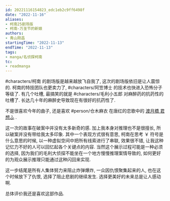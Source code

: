 ```yaml
---
id: 20221116154823_edc1eb2c9ff6498f
date: "2022-11-16"
aliases:
- 柯南25剧场版
- 柯南-万圣节的新娘
authors:
- 青山刚昌
startingTime: "2022-11-13"
endTime: "2022-11-13"
tags:
- manga/名侦探柯南
tc:
- readmanga
---
```


#characters/柯南 的剧场版是越来越放飞自我了, 这次的剧场版依旧是让人震惊的.
柯南的特技团队也更卖力了, #characters/阿笠博士 的技术也快进入恐怖分子等级了.
有几个吐槽, 最搞笑的就是 #characters/毛利小五郎 对麻醉药的抗药性的吐槽了.
    长达几十年的麻醉史导致现在有很好的抗药性了.

不是很喜欢今年的曲子, 还是喜欢 #person/仓木麻衣 在唐红的恋歌中的 [渡月橋 君 想ふ](https://www.youtube.com/watch?v=CnomBLcgp90) .

这一次的故事在破案中并没有太多新奇的感.
    加上我本身对推理也不是很擅长, 所以破案并没有带给我太多印象.
其中一个表现方式很有意思, 柯南在思考 ￥ 符号是什么意思的时候,
    以一种虚拟空间中把所有线索进行了串联, 效果很不错,
    让我这种记忆力不好的人可以回忆起各个关键点的内容.
当然这个展示过程可能是一种必须的选择,
    因为我们的毛利大侦探不能坐在一个地方慢慢推理案情导致的,
    如何更好的为观众展示推理只能通过这种闪回来实现.

这一步结尾是所有人集体努力来阻止炸弹爆炸,
    一众因仇恨聚集起来的人, 也在这个时候放下了仇恨,
    选择了阻止悲剧的继续发生.
选择更美好的未来总是让人感动啊.

总体评价我还是喜欢这部作品.